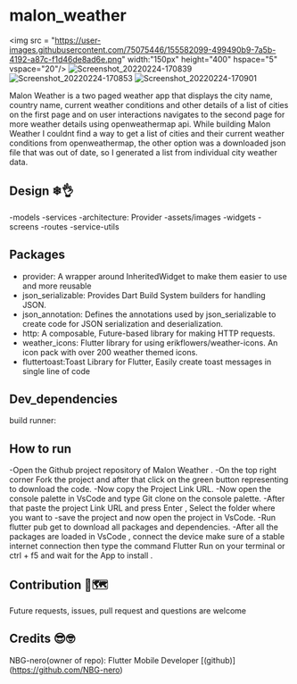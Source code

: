# malon_weather

<p>
  
<img
     src = "https://user-images.githubusercontent.com/75075446/155582099-499490b9-7a5b-4192-a87c-f1d46de8ad6e.png" width:"150px" height="400" hspace="5" vspace="20"/>
![Screenshot_20220224-170839](https://user-images.githubusercontent.com/75075446/155582115-66f6e1a8-8748-4f6f-bdfe-3a00411e7449.png)
![Screenshot_20220224-170853](https://user-images.githubusercontent.com/75075446/155582218-71dfec38-bb66-4687-ad46-d60406f291eb.png)
![Screenshot_20220224-170901](https://user-images.githubusercontent.com/75075446/155582240-b9bb21bd-b155-4fdc-b9fc-4c29e1eb48d2.png)


</p>

Malon Weather is a two paged weather app that displays the city name, country name, current weather conditions and other details of a list of cities on the first page and on user interactions navigates to the second page for more weather details using openweathermap api. While building Malon Weather I couldnt find a way to get a list of cities and their current weather conditions from openweathermap, the other option was a downloaded json file that was out of date, so I generated a list from individual city weather data.

## Design ❄👌

-models
-services
-architecture: Provider
-assets/images
-widgets
-screens
-routes
-service-utils

## Packages

- provider: A wrapper around InheritedWidget to make them easier to use and more reusable
- json_serializable: Provides Dart Build System builders for handling JSON.
- json_annotation: Defines the annotations used by json_serializable to create code for JSON serialization and deserialization.
- http: A composable, Future-based library for making HTTP requests.
- weather_icons: Flutter library for using erikflowers/weather-icons. An icon pack with over 200 weather themed icons.
- fluttertoast:Toast Library for Flutter, Easily create toast messages in single line of code

## Dev_dependencies

build runner:

## How to run

-Open the Github project repository of Malon Weather .
-On the top right corner Fork the project and after that click on the green button representing to download the code.
-Now copy the Project Link URL.
-Now open the console palette in VsCode and type Git clone on the console palette.
-After that paste the project Link URL and press Enter , Select the folder where you want to -save the project and now open the project in VsCode.
-Run flutter pub get to download all packages and dependencies.
-After all the packages are loaded in VsCode , connect the device make sure of a stable internet connection then type the command Flutter Run on your terminal or ctrl + f5 and wait for the App to install .

## Contribution 🍕🗺

Future requests, issues, pull request and questions are welcome

## Credits 😎🤓

NBG-nero(owner of repo): Flutter Mobile Developer [(github)]
(https://github.com/NBG-nero)
